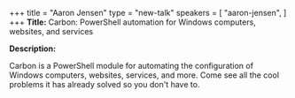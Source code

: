 +++
title = "Aaron Jensen"
type = "new-talk"
speakers = [
        "aaron-jensen",
]
+++
**Title:** Carbon: PowerShell automation for Windows computers, websites, and services

**Description:**

Carbon is a PowerShell module for automating the configuration of Windows computers, websites, services, and more. Come see all the cool problems it has already solved so you don't have to.